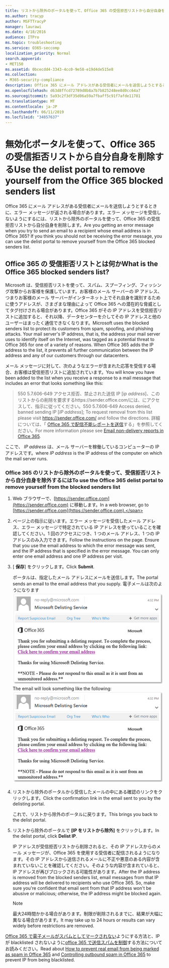 ```yaml
---
title: リストから除外のポータルを使って、Office 365 の受信拒否リストから自分自身を削除する
ms.author: tracyp
author: MSFTTracyP
manager: laurawi
ms.date: 4/18/2016
audience: ITPro
ms.topic: troubleshooting
ms.service: O365-seccomp
localization_priority: Normal
search.appverid:
- MET150
ms.assetid: 0bcecdd4-3343-4cc0-9e58-e19d4de515e8
ms.collection:
- M365-security-compliance
description: Office 365 にメール アドレスがある受信者にメールを送信しようとするときに、エラー メッセージが返される場合があります。エラー メッセージを受信しないようにするには、リストから除外のポータルを使って、Office 365 の受信拒否リストから自分自身を削除します。
ms.openlocfilehash: d63d8ffcd72789d8b8a7b7b825248ee8d0cc64a7
ms.sourcegitcommit: 5a93c2f3df35d06a59a7fbaff5c91f7afde11781
ms.translationtype: MT
ms.contentlocale: ja-JP
ms.lasthandoff: 06/11/2019
ms.locfileid: "34857637"
---
```

# <a name="use-the-delist-portal-to-remove-yourself-from-the-office-365-blocked-senders-list"></a><span data-ttu-id="78737-104">無効化ポータルを使って、Office 365 の受信拒否リストから自分自身を削除する</span><span class="sxs-lookup"><span data-stu-id="78737-104">Use the delist portal to remove yourself from the Office 365 blocked senders list</span></span>

<span data-ttu-id="78737-p102">Office 365 にメール アドレスがある受信者にメールを送信しようとするときに、エラー メッセージが返される場合があります。エラー メッセージを受信しないようにするには、リストから除外のポータルを使って、Office 365 の受信拒否リストから自分自身を削除します。</span><span class="sxs-lookup"><span data-stu-id="78737-p102">Are you getting an error message when you try to send an email to a recipient whose email address is in Office 365? If you think you should not be receiving the error message, you can use the delist portal to remove yourself from the Office 365 blocked senders list.</span></span>
  
## <a name="what-is-the-office-365-blocked-senders-list"></a><span data-ttu-id="78737-107">Office 365 の 受信拒否リストとは何か</span><span class="sxs-lookup"><span data-stu-id="78737-107">What is the Office 365 blocked senders list?</span></span>

<span data-ttu-id="78737-p103">Microsoft は、受信拒否リストを使って、スパム、スプーフィング、フィッシング攻撃からお客様を保護しています。お客様のメール サーバーの IP アドレス、つまりお客様のメール サーバーがインターネット上でそれ自身を識別するために使うアドレスが、さまざまな理由によって Office 365 への潜在的な脅威としてタグ付けされる場合があります。Office 365 がその IP アドレスを受信拒否リストに追加すると、それ以降、データセンターを介してその IP アドレスと他のユーザーはまったく通信できなくなります。</span><span class="sxs-lookup"><span data-stu-id="78737-p103">Microsoft uses the blocked senders list to protect its customers from spam, spoofing, and phishing attacks. Your mail server's IP address, that is, the address your mail server uses to identify itself on the Internet, was tagged as a potential threat to Office 365 for one of a variety of reasons. When Office 365 adds the IP address to the list, it prevents all further communication between the IP address and any of our customers through our datacenters.</span></span>
  
<span data-ttu-id="78737-111">メール メッセージに対して、次のようなエラーが含まれた応答を受信する場合、お客様は受信拒否リストに追加されています。</span><span class="sxs-lookup"><span data-stu-id="78737-111">You will know you have been added to the list when you receive a response to a mail message that includes an error that looks something like this:</span></span>
  
> <span data-ttu-id="78737-112">550 5.7.606-649 アクセス拒否、禁止された送信 IP [_ip address_]、このリストからの削除を要求するhttps://sender.office.com/には、にアクセスして、指示に従ってください。</span><span class="sxs-lookup"><span data-stu-id="78737-112">550 5.7.606-649 Access denied, banned sending IP [_IP address_]; To request removal from this list please visit https://sender.office.com/ and follow the directions.</span></span> <span data-ttu-id="78737-113">詳細については、「 [Office 365 で配信不能レポートを送信](http://go.microsoft.com/fwlink/?LinkID=526653)する」を参照してください。</span><span class="sxs-lookup"><span data-stu-id="78737-113">For more information please see [Email non-delivery reports in Office 365](http://go.microsoft.com/fwlink/?LinkID=526653).</span></span>
  
<span data-ttu-id="78737-114">ここで、 _IP address_ は、メール サーバーを稼働しているコンピューターの IP アドレスです。</span><span class="sxs-lookup"><span data-stu-id="78737-114">where  _IP address_ is the IP address of the computer on which the mail server runs.</span></span> 
  
### <a name="to-use-the-office-365-delist-portal-to-remove-yourself-from-the-blocked-senders-list"></a><span data-ttu-id="78737-115">Office 365 のリストから除外のポータルを使って、受信拒否リストから自分自身を除外するには</span><span class="sxs-lookup"><span data-stu-id="78737-115">To use the Office 365 delist portal to remove yourself from the blocked senders list</span></span>

1. <span data-ttu-id="78737-116">Web ブラウザーで、[https://sender.office.com](https://sender.office.com) に移動します。</span><span class="sxs-lookup"><span data-stu-id="78737-116">In a web browser, go to [https://sender.office.com](https://sender.office.com).</span></span>
    
2. <span data-ttu-id="78737-p105">ページ上の指示に従います。エラー メッセージを受信したメール アドレス、エラー メッセージで特定されている IP アドレスを使っていることを確認してください。1 回のアクセスにつき、1 つのメール アドレス、1 つの IP アドレスのみ入力できます。</span><span class="sxs-lookup"><span data-stu-id="78737-p105">Follow the instructions on the page. Ensure that you use the email address to which the error message was sent, and the IP address that is specified in the error message. You can only enter one email address and one IP address per visit.</span></span>
    
3. <span data-ttu-id="78737-120">[ **保存**] をクリックします。</span><span class="sxs-lookup"><span data-stu-id="78737-120">Click **Submit**.</span></span>
    
    <span data-ttu-id="78737-121">ポータルは、指定したメール アドレスにメールを送信します。</span><span class="sxs-lookup"><span data-stu-id="78737-121">The portal sends an email to the email address that you supply.</span></span> <span data-ttu-id="78737-122">電子メールは次のようになります![。リストから除外ポータルを通じて要求を送信したときに受信された電子メールのスクリーンショット](media/bf13e4f7-f68c-4e46-baa7-b6ab4cfc13f3.png)</span><span class="sxs-lookup"><span data-stu-id="78737-122">The email will look something like the following: ![Screenshot of email received when you submit a request through the delist portal](media/bf13e4f7-f68c-4e46-baa7-b6ab4cfc13f3.png)</span></span>
  
4. <span data-ttu-id="78737-123">リストから除外のポータルから受信したメールの中にある確認のリンクをクリックします。</span><span class="sxs-lookup"><span data-stu-id="78737-123">Click the confirmation link in the email sent to you by the delisting portal.</span></span>
    
    <span data-ttu-id="78737-124">これで、リストから除外のポータルに戻ります。</span><span class="sxs-lookup"><span data-stu-id="78737-124">This brings you back to the delist portal.</span></span>
    
5. <span data-ttu-id="78737-125">リストから除外のポータルで **[IP をリストから除外]** をクリックします。</span><span class="sxs-lookup"><span data-stu-id="78737-125">In the delist portal, click **Delist IP**.</span></span>
    
    <span data-ttu-id="78737-p107">IP アドレスが受信拒否リストから削除されると、その IP アドレスからのメール メッセージが、Office 365 を使用する受信者に配信されるようになります。その IP アドレスから送信されるメールに不正や悪意のある内容が含まれていないことを確認してください。そのような内容が含まれていると、IP アドレスが再びブロックされる可能性があります。</span><span class="sxs-lookup"><span data-stu-id="78737-p107">After the IP address is removed from the blocked senders list, email messages from that IP address will be delivered to recipients who use Office 365. So, make sure you're confident that email sent from that IP address won't be abusive or malicious; otherwise, the IP address might be blocked again.</span></span>
    
    > [!NOTE]
    > <span data-ttu-id="78737-128">最大24時間かかる場合があります。制限が削除されるまでに、結果が大幅に異なる場合があります。</span><span class="sxs-lookup"><span data-stu-id="78737-128">It may take up to 24 hours or results can vary widely before restrictions are removed.</span></span>
    
<span data-ttu-id="78737-129">[Office 365 で電子メールがスパムとしてマークされない](prevent-email-from-being-marked-as-spam.md )ようにする方法と、IP が blacklisted されないように[office 365 で送信スパムを制御](outbound-spam-controls.md)する方法についてお読みください。</span><span class="sxs-lookup"><span data-stu-id="78737-129">Read about [How to prevent real email from being marked as spam in Office 365](prevent-email-from-being-marked-as-spam.md ) and [Controlling outbound spam in Office 365](outbound-spam-controls.md) to prevent IP from being blacklisted.</span></span>
